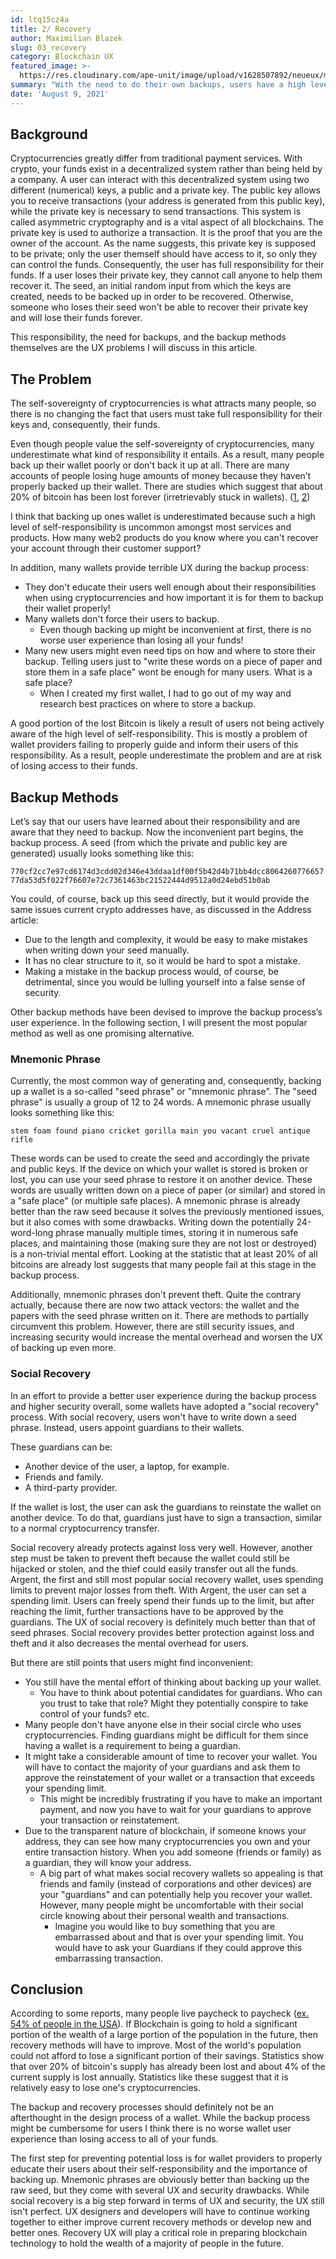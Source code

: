 ```yaml
---
id: ltq15cz4a
title: 2/ Recovery
author: Maximilian Blazek
slug: 03_recovery
category: Blockchain UX
featured_image: >-
  https://res.cloudinary.com/ape-unit/image/upload/v1628507892/neueux/media/articles/Frame%202038.png
summary: "With the need to do their own backups, users have a high level of responsibility, which is uncommon among other popular apps. The backup process and the responsibility that comes with it are, therefore, a significant inconvenience to users."
date: 'August 9, 2021'
---
```

## Background

Cryptocurrencies greatly differ from traditional payment services. With crypto, your funds exist in a decentralized system rather than being held by a company.
A user can interact with this decentralized system using two different (numerical) keys, a public and a private key. The public key allows you to receive transactions (your address is generated from this public key), while the private key is necessary to send transactions. This system is called asymmetric cryptography and is a vital aspect of all blockchains.
The private key is used to authorize a transaction. It is the proof that you are the owner of the account. As the name suggests, this private key is supposed to be private; only the user themself should have access to it, so only they can control the funds.
Consequently, the user has full responsibility for their funds. If a user loses their private key, they cannot call anyone to help them recover it. The seed,  an initial random input from which the keys are created, needs to be backed up in order to be recovered. Otherwise, someone who loses their seed won't be able to recover their private key and will lose their funds forever.

This responsibility, the need for backups, and the backup methods themselves are the UX problems I will discuss in this article.

## The Problem

The self-sovereignty of cryptocurrencies is what attracts many people, so there is no changing the fact that users must take full responsibility for their keys and, consequently, their funds.

Even though people value the self-sovereignty of cryptocurrencies, many underestimate what kind of responsibility it entails. As a result, many people back up their wallet poorly or don't back it up at all. There are many accounts of people losing huge amounts of money because they haven’t properly backed up their wallet. There are studies which suggest that about 20% of bitcoin has been lost forever (irretrievably stuck in wallets). ([1](https://static1.squarespace.com/static/5d580747908cdc0001e6792d/t/5e98dde5558a587a09fac0cc/1587076583519/research+note+4.17.pdf), [2](https://blog.chainalysis.com/reports/bitcoin-market-data-exchanges-trading))

I think that backing up ones wallet is underestimated because such a high level of self-responsibility is uncommon amongst most services and products. How many web2 products do you know where you can't recover your account through their customer support?

In addition, many wallets provide terrible UX during the backup process:

* They don't educate their users well enough about their responsibilities when using cryptocurrencies and how important it is for them to  backup their wallet properly!
* Many wallets don't force their users to backup.
  * Even though backing up might be inconvenient at first, there is no worse user experience than losing all your funds!
* Many new users might even need tips on how and where to store their backup. Telling users just to "write these words on a piece of paper and store them in a safe place" wont be enough for many users. What is a safe place?
  * When I created my first wallet, I had to go out of my way and research best practices on where to store a backup.

A good portion of the lost Bitcoin is likely a result of users not being actively aware of the high level of self-responsibility. This is mostly a problem of wallet providers failing to properly guide and inform their users of this responsibility.  As a result, people underestimate the problem and are at risk of losing access to their funds.

## Backup Methods

Let’s say that our users have learned about their responsibility and are aware that they need to backup. Now the inconvenient part begins, the backup process.
A seed (from which the private and public key are generated) usually looks something like this:

```770cf2cc7e97cd6174d3cdd02d346e43ddaa1df00f5b42d4b71bb4dcc806426077665777da53d5f022f76607e72c7361463bc21522444d9512a0d24ebd51b0ab```

You could, of course, back up this seed directly, but it would provide the same issues current crypto addresses have, as discussed in the Address article:

* Due to the length and complexity, it would be easy to make mistakes when writing  down your seed manually.
* It has no clear structure to it, so it would be hard to spot a mistake.
* Making a mistake in the backup process would, of course, be detrimental, since you would be lulling yourself into a false sense of security.

Other backup methods have been devised to improve the backup process’s user experience. In the following section, I will present the most popular method as well as one promising alternative.

### Mnemonic Phrase

Currently, the most common way of generating and, consequently, backing up a wallet is a so-called "seed phrase" or "mnemonic phrase". The "seed phrase" is usually a group of 12 to 24 words. A mnemonic phrase usually looks something like this:

```stem foam found piano cricket gorilla main you vacant cruel antique rifle```

These words can be used to create the seed and accordingly the private and public keys.
If the device on which your wallet is stored is broken or lost, you can use your seed phrase to restore it on another device. These words are usually written down on a piece of paper (or similar) and stored in a "safe place" (or multiple safe places).
A mnemonic phrase is already better than the raw seed because it solves the previously mentioned issues, but it also comes with some drawbacks. Writing down the potentially 24-word-long phrase manually multiple times, storing it in numerous safe places, and maintaining those (making sure they are not lost or destroyed) is a non-trivial mental effort.
Looking at the statistic that at least 20% of all bitcoins are already lost suggests that many people fail at this stage in the backup process.

Additionally, mnemonic phrases don't prevent theft. Quite the contrary actually, because there are now two attack vectors: the wallet and the papers with the seed phrase written on it.
There are methods to partially circumvent this problem. However, there are still security issues, and increasing security would increase the mental overhead and worsen the UX of backing up even more.

### Social Recovery

In an effort to provide a better user experience during the backup process and higher security overall, some wallets have adopted a "social recovery" process. With social recovery, users won't have to write down a seed phrase. Instead, users appoint guardians to their wallets.

These guardians can be:

* Another device of the user, a laptop, for example.
* Friends and family.
* A third-party provider.

If the wallet is lost, the user can ask the guardians to reinstate the wallet on another device. To do that, guardians just have to sign a transaction, similar to a normal cryptocurrency transfer.

Social recovery already protects against loss very well. However, another step must be taken to prevent theft because the wallet could still be hijacked or stolen, and the thief could easily transfer out all the funds.
Argent, the first and still most popular social recovery wallet, uses spending limits to prevent major losses from theft. With Argent, the user can set a spending limit. Users can freely spend their funds up to the limit, but after reaching the limit, further transactions have to be approved by the guardians.
The UX of social recovery is definitely much better than that of seed phrases. Social recovery provides better protection against loss and theft and it also decreases the mental overhead for users.

But there are still points that users might find inconvenient:

* You still have the mental effort of thinking about backing up  your wallet.
  * You have to think about potential candidates for guardians. Who can you trust to take that role? Might they potentially conspire to take control of your funds? etc.
* Many people don't have anyone else in their social circle who uses cryptocurrencies. Finding guardians might be difficult for them since having a wallet is a requirement to being a guardian.
* It might take a considerable amount of time to recover your wallet. You will have to contact the majority of your guardians and ask them to approve the reinstatement of your wallet or a transaction that exceeds your spending limit.
  * This might be incredibly frustrating if you have to make an important payment, and now you have to wait for your guardians to approve your transaction or reinstatement.
* Due to the transparent nature of blockchain, if someone knows your address, they can see how many cryptocurrencies you own and your entire transaction history. When you add someone (friends or family) as a guardian, they will know your address.
  * A big part of what makes social recovery wallets so appealing is that friends and family (instead of corporations and other devices) are your "guardians" and can potentially help you recover your wallet. However, many people might be uncomfortable with their social circle knowing about their personal wealth and  transactions.
    * Imagine you would like to buy something that you are embarrassed about and that is over your spending limit. You would have to ask your Guardians if they could approve this embarrassing transaction.

## Conclusion

According to some reports, many people live paycheck to paycheck ([ex. 54% of people in the USA](https://www.pymnts.com/study/paycheck-to-paycheck-consumer-finances-american-households/)).
If Blockchain is going to hold a significant portion of the wealth of a large portion of the population in the future, then recovery methods will have to improve. Most of the world's population could not afford to lose a significant portion of their savings. Statistics show that over 20% of bitcoin's supply has already been lost and about 4% of the current supply is lost annually. Statistics like these suggest that it is relatively easy to lose one's cryptocurrencies.

The backup and recovery processes should definitely not be an afterthought in the design process of a wallet. While the backup process might be cumbersome for users I think there is no worse wallet user experience than losing access to all of your funds.

The first step for preventing potential loss is for wallet providers to properly educate their users about their self-responsibility and the importance of backing up.
Mnemonic phrases are obviously better than backing up the raw seed, but they come with several UX and security drawbacks. While social recovery is a big step forward in terms of UX and security, the UX still isn't perfect.
UX designers and developers will have to continue working together to either improve current recovery methods or develop new and better ones. Recovery UX will play a critical role in preparing blockchain technology to hold the wealth of a majority of  people in the future.